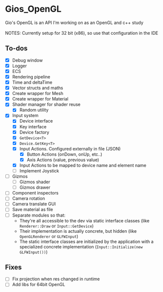 # Gios_OpenGL
Gio's OpenGL is an API I'm working on as an OpenGL and c++ study
<br><br>
NOTES: Currently setup for 32 bit (x86), so use that configuration in the IDE
## To-dos
- [X] Debug window
- [X] Logger
- [X] ECS
- [X] Rendering pipeline
- [X] Time and deltaTime
- [X] Vector structs and maths
- [X] Create wrapper for Mesh
- [X] Create wrapper for Material
- [X] Shader manager for shader reuse
  - [X] Random utility
- [X] Input system
  - [X] Device interface
  - [X] Key interface
  - [X] Device factory
  - [X] ``GetDevice<T>``
  - [X] ``Device.GetKey<T>``
  - [X] Input Actions. Configured externally in file (JSON)
    - [X] Button Actions (onDown, onUp, etc..)
    - [X] Axis Actions (value, previous value)
  - [X] Input Actions to be mapped to device name and element name
  - [ ] Implement Joystick
- [ ] Gizmos
  - [ ] Gizmos shader
  - [ ] Gizmos drawer
- [ ] Component inspectors
- [ ] Camera rotation
- [ ] Camera translate GUI
- [ ] Save material as file
- [ ] Separate modules so that:
  - They're all accessible to the dev via static interface classes (like ``Renderer::Draw`` or ``Input::GetDevice``)
  - Their implementation is actually concrete, but hidden (like ``OpenGLRenderer`` or ``GLFWInput``)
  - The static interface classes are initialized by the application with a specialized concrete implementation (``Input::Initialize(new GLFWInput())``)

## Fixes
- [ ] Fix projection when res changed in runtime 
- [ ] Add libs for 64bit OpenGL